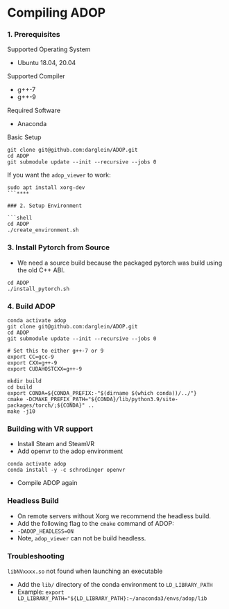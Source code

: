 # Compiling ADOP

### 1. Prerequisites

Supported Operating System
 * Ubuntu 18.04, 20.04

Supported Compiler 
 * g++-7
 * g++-9

Required Software
 * Anaconda

Basic Setup
```shell
git clone git@github.com:darglein/ADOP.git
cd ADOP
git submodule update --init --recursive --jobs 0
```

If you want the `adop_viewer` to work:
```shell
sudo apt install xorg-dev
```****

### 2. Setup Environment
 
```shell
cd ADOP
./create_environment.sh
```

### 3. Install Pytorch from Source
 
 * We need a source build because the packaged pytorch was build using the old C++ ABI. 
 
 ```shell
cd ADOP
./install_pytorch.sh
```

### 4. Build ADOP 

```shell
conda activate adop
git clone git@github.com:darglein/ADOP.git
cd ADOP
git submodule update --init --recursive --jobs 0

# Set this to either g++-7 or 9
export CC=gcc-9
export CXX=g++-9
export CUDAHOSTCXX=g++-9

mkdir build
cd build
export CONDA=${CONDA_PREFIX:-"$(dirname $(which conda))/../"}
cmake -DCMAKE_PREFIX_PATH="${CONDA}/lib/python3.9/site-packages/torch/;${CONDA}" ..
make -j10

```


### Building with VR support

 * Install Steam and SteamVR
 * Add openvr to the adop environment
```shell
conda activate adop
conda install -y -c schrodinger openvr 
```
 * Compile ADOP again

### Headless Build

 * On remote servers without Xorg we recommend the headless build.
 * Add the following flag to the `cmake` command of ADOP:
 * `-DADOP_HEADLESS=ON`
 * Note, `adop_viewer` can not be build headless.

### Troubleshooting

`libNVxxxx.so` not found when launching an executable
 * Add the `lib/` directory of the conda environment to `LD_LIBRARY_PATH`
 * Example: `export LD_LIBRARY_PATH="${LD_LIBRARY_PATH}:~/anaconda3/envs/adop/lib`